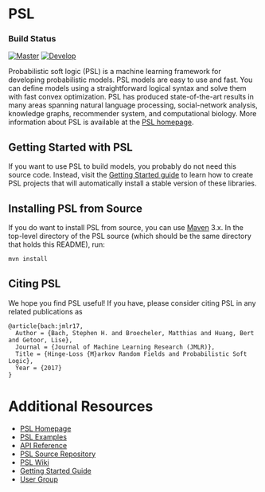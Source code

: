PSL
===

### Build Status
[![Master](https://github.com/linqs/psl/actions/workflows/build-test.yml/badge.svg?branch=master)](https://github.com/linqs/psl/actions/workflows/build-test.yml)
[![Develop](https://github.com/linqs/psl/actions/workflows/build-test.yml/badge.svg?branch=develop)](https://github.com/linqs/psl/actions/workflows/build-test.yml)

Probabilistic soft logic (PSL) is a machine learning framework for developing probabilistic models.
PSL models are easy to use and fast.
You can define models using a straightforward logical syntax and solve them with fast convex optimization.
PSL has produced state-of-the-art results in many areas spanning natural language processing, social-network analysis, knowledge graphs, recommender system, and computational biology.
More information about PSL is available at the [PSL homepage](https://psl.linqs.org).

Getting Started with PSL
------------------------

If you want to use PSL to build models, you probably do not need this source code.
Instead, visit the [Getting Started guide](https://psl.linqs.org/blog/2018/07/15/getting-started-with-psl.html) to learn how to create PSL projects that will automatically install a stable version of these libraries.

Installing PSL from Source
--------------------------

If you do want to install PSL from source, you can use [Maven](https://maven.apache.org/) 3.x.
In the top-level directory of the PSL source (which should be the same directory that holds this README), run:
```sh
mvn install
```

Citing PSL
----------

We hope you find PSL useful! 
If you have, please consider citing PSL in any related publications as
```
@article{bach:jmlr17,
  Author = {Bach, Stephen H. and Broecheler, Matthias and Huang, Bert and Getoor, Lise},
  Journal = {Journal of Machine Learning Research (JMLR)},
  Title = {Hinge-Loss {M}arkov Random Fields and Probabilistic Soft Logic},
  Year = {2017}
}
```

Additional Resources
====================
- [PSL Homepage](https://psl.linqs.org)
- [PSL Examples](https://github.com/linqs/psl-examples)
- [API Reference](https://psl.linqs.org/api/)
- [PSL Source Repository](https://github.com/linqs/psl)
- [PSL Wiki](https://psl.linqs.org/wiki/)
- [Getting Started Guide](https://psl.linqs.org/blog/2018/07/15/getting-started-with-psl.html)
- [User Group](https://groups.google.com/forum/#!forum/psl-users)
